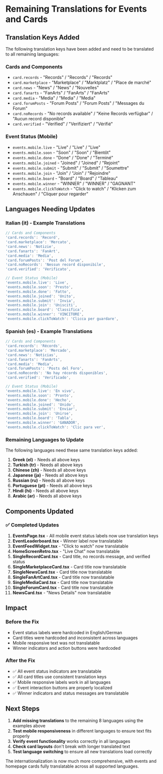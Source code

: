 # Remaining Translations for Events and Cards

## Translation Keys Added

The following translation keys have been added and need to be translated to all remaining languages:

### Cards and Components
- `card.records` - "Records" / "Records" / "Records"
- `card.marketplace` - "Marketplace" / "Marktplatz" / "Place de marché"  
- `card.news` - "News" / "News" / "Nouvelles"
- `card.fanarts` - "FanArts" / "FanArts" / "FanArts"
- `card.media` - "Media" / "Media" / "Media"
- `card.forumPosts` - "Forum Posts" / "Forum Posts" / "Messages du Forum"
- `card.noRecords` - "No records available" / "Keine Records verfügbar" / "Aucun record disponible"
- `card.verified` - "Verified" / "Verifiziert" / "Vérifié"

### Event Status (Mobile)
- `events.mobile.live` - "Live" / "Live" / "Live"
- `events.mobile.soon` - "Soon" / "Soon" / "Bientôt"
- `events.mobile.done` - "Done" / "Done" / "Terminé"
- `events.mobile.joined` - "Joined" / "Joined" / "Rejoint"
- `events.mobile.submit` - "Submit" / "Submit" / "Soumettre"
- `events.mobile.join` - "Join" / "Join" / "Rejoindre"
- `events.mobile.board` - "Board" / "Board" / "Tableau"
- `events.mobile.winner` - "WINNER" / "WINNER" / "GAGNANT"
- `events.mobile.clickToWatch` - "Click to watch" / "Klicken zum Anschauen" / "Cliquer pour regarder"

## Languages Needing Updates

### Italian (it) - Example Translations
```javascript
// Cards and Components
'card.records': 'Record',
'card.marketplace': 'Mercato',
'card.news': 'Notizie', 
'card.fanarts': 'FanArt',
'card.media': 'Media',
'card.forumPosts': 'Post del Forum',
'card.noRecords': 'Nessun record disponibile',
'card.verified': 'Verificato',

// Event Status (Mobile)
'events.mobile.live': 'Live',
'events.mobile.soon': 'Presto',
'events.mobile.done': 'Fatto',
'events.mobile.joined': 'Unito',
'events.mobile.submit': 'Invia',
'events.mobile.join': 'Unisciti',
'events.mobile.board': 'Classifica',
'events.mobile.winner': 'VINCITORE',
'events.mobile.clickToWatch': 'Clicca per guardare',
```

### Spanish (es) - Example Translations
```javascript
// Cards and Components
'card.records': 'Récords',
'card.marketplace': 'Mercado',
'card.news': 'Noticias', 
'card.fanarts': 'FanArts',
'card.media': 'Media',
'card.forumPosts': 'Posts del Foro',
'card.noRecords': 'No hay récords disponibles',
'card.verified': 'Verificado',

// Event Status (Mobile)
'events.mobile.live': 'En vivo',
'events.mobile.soon': 'Pronto',
'events.mobile.done': 'Hecho',
'events.mobile.joined': 'Unido',
'events.mobile.submit': 'Enviar',
'events.mobile.join': 'Unirse',
'events.mobile.board': 'Tabla',
'events.mobile.winner': 'GANADOR',
'events.mobile.clickToWatch': 'Clic para ver',
```

### Remaining Languages to Update
The following languages need these same translation keys added:

1. **Greek (el)** - Needs all above keys
2. **Turkish (tr)** - Needs all above keys  
3. **Chinese (zh)** - Needs all above keys
4. **Japanese (ja)** - Needs all above keys
5. **Russian (ru)** - Needs all above keys
6. **Portuguese (pt)** - Needs all above keys
7. **Hindi (hi)** - Needs all above keys
8. **Arabic (ar)** - Needs all above keys

## Components Updated

### ✅ Completed Updates
1. **EventsPage.tsx** - All mobile event status labels now use translation keys
2. **EventLeaderboard.tsx** - Winner label now translatable
3. **EventFeedWidget.tsx** - "Click to watch" now translatable
4. **HomeScreenRetro.tsx** - "Live Chat" now translatable
5. **SingleRecordCard.tsx** - Card title, no records message, and verified status
6. **SingleMarketplaceCard.tsx** - Card title now translatable
7. **SingleNewsCard.tsx** - Card title now translatable
8. **SingleFanArtCard.tsx** - Card title now translatable
9. **SingleMediaCard.tsx** - Card title now translatable
10. **SingleForumCard.tsx** - Card title now translatable
11. **NewsCard.tsx** - "News Details" now translatable

## Impact

### Before the Fix
- Event status labels were hardcoded in English/German
- Card titles were hardcoded and inconsistent across languages
- Mobile responsive text was not translatable
- Winner indicators and action buttons were hardcoded

### After the Fix
- ✅ All event status indicators are translatable
- ✅ All card titles use consistent translation keys
- ✅ Mobile responsive labels work in all languages
- ✅ Event interaction buttons are properly localized
- ✅ Winner indicators and status messages are translatable

## Next Steps

1. **Add missing translations** to the remaining 8 languages using the examples above
2. **Test mobile responsiveness** in different languages to ensure text fits properly
3. **Verify event functionality** works correctly in all languages
4. **Check card layouts** don't break with longer translated text
5. **Test language switching** to ensure all new translations load correctly

The internationalization is now much more comprehensive, with events and homepage cards fully translatable across all supported languages.